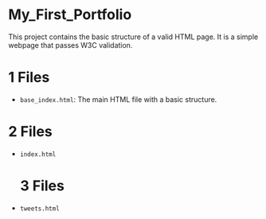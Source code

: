 # My_First_Portfolio

This project contains the basic structure of a valid HTML page. It is a simple webpage that passes W3C validation.

# 1 Files

- `base_index.html`: The main HTML file with a basic structure.

  
# 2 Files

- `index.html`

  # 3 Files

- `tweets.html`
